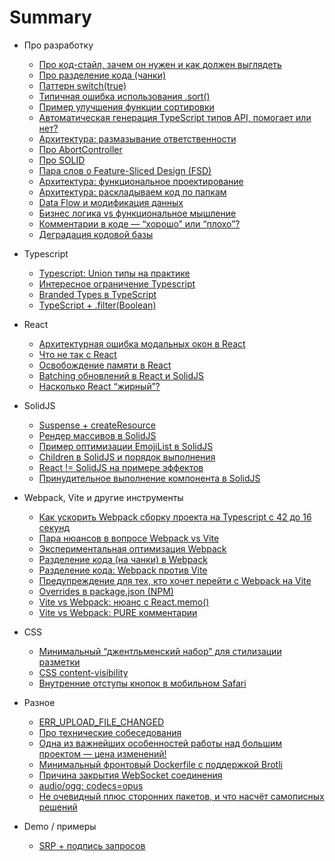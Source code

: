 # Summary

* Про разработку
  * [Про код-стайл, зачем он нужен и как должен выглядеть](./development/2024-01-17.md)
  * [Про разделение кода (чанки)](./development/2024-01-25.md)
  * [Паттерн switch(true)](./development/2024-01-27.md)
  * [Типичная ошибка использования .sort()](./development/2024-02-02.md)
  * [Пример улучшения функции сортировки](./development/2024-02-05.md)
  * [Автоматическая генерация TypeScript типов API, помогает или нет?](./development/2024-02-26.md)
  * [Архитектура: размазывание ответственности](./development/2025-01-15.md)
  * [Про AbortController](./development/2025-01-17.md)
  * [Про SOLID](./development/2025-01-25.md)
  * [Пара слов о Feature-Sliced Design (FSD)](./development/2025-01-31.md)
  * [Архитектура: функциональное проектирование](./development/2025-02-10.md)
  * [Архитектура: раскладываем код по папкам](./development/2025-02-13.md)
  * [Data Flow и модификация данных](./development/2025-03-19.md)
  * [Бизнес логика vs функциональное мышление](./development/2025-05-06.md)
  * [Комментарии в коде — “хорошо” или “плохо”?](./development/2025-05-15.md)
  * [Деградация кодовой базы](./development/2025-06-03.md)

* Typescript
  * [Typescript: Union типы на практике](./typescript/2024-01-19.md)
  * [Интересное ограничение Typescript](./typescript/2025-02-08.md)
  * [Branded Types в TypeScript](./typescript/2025-02-22.md)
  * [TypeScript + .filter(Boolean)](./typescript/2025-04-24.md)

* React
  * [Архитектурная ошибка модальных окон в React](./react/2024-01-26.md)
  * [Что не так с React](./react/2025-01-14.md)
  * [Освобождение памяти в React](./react/2025-01-27.md)
  * [Batching обновлений в React и SolidJS](./react/2025-01-28.md)
  * [Насколько React “жирный”?](./react/2025-05-21.md)

* SolidJS
  * [Suspense + createResource](./solid/2025-01-12.md)
  * [Рендер массивов в SolidJS](./solid/2025-01-20.md)
  * [Пример оптимизации EmojiList в SolidJS](./solid/2025-03-15.md)
  * [Children в SolidJS и порядок выполнения](./solid/2025-04-12.md)
  * [React != SolidJS на примере эффектов](./solid/2025-04-14.md)
  * [Принудительное выполнение компонента в SolidJS](./solid/2025-04-20.md)

* Webpack, Vite и другие инструменты
  * [Как ускорить Webpack сборку проекта на Typescript с 42 до 16 секунд](./tools/2024-01-02.md)
  * [Пара нюансов в вопросе Webpack vs Vite](./tools/2024-01-11.md)
  * [Экспериментальная оптимизация Webpack](./tools/2024-01-12.md)
  * [Разделение кода (на чанки) в Webpack](./tools/2024-02-06.md)
  * [Разделение кода: Webpack против Vite](./tools/2024-02-07.md)
  * [Предупреждение для тех, кто хочет перейти с Webpack на Vite](./tools/2025-01-07.md)
  * [Overrides в package.json (NPM)](./tools/2025-02-18.md)
  * [Vite vs Webpack: нюанс с React.memo()](./tools/2025-03-28.md)
  * [Vite vs Webpack: PURE комментарии](./tools/2025-05-07.md)

* CSS
  * [Минимальный “джентльменский набор” для стилизации разметки](./css/2025-03-06.md)
  * [CSS content-visibility](./css/2025-03-09.md)
  * [Внутренние отступы кнопок в мобильном Safari](./css/2025-03-20.md)

* Разное
  * [ERR_UPLOAD_FILE_CHANGED](./other/2024-08-02.md)
  * [Про технические собеседования](./other/2024-08-03.md)
  * [Одна из важнейших особенностей работы над большим проектом — цена изменений!](./other/2025-02-16.md)
  * [Минимальный фронтовый Dockerfile с поддержкой Brotli](./other/2025-02-25.md)
  * [Причина закрытия WebSocket соединения](./other/2025-04-18.md)
  * [audio/ogg; codecs=opus](./other/2025-05-22.md)
  * [Не очевидный плюс сторонних пакетов, и что насчёт самописных решений](./other/2025-09-16.md)

* Demo / примеры
  * [SRP + подпись запросов](./demo/2024-07-06.md)
